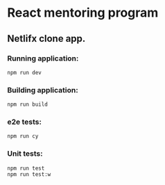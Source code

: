 # React mentoring program
## Netlifx clone app.

### Running application:
```
npm run dev
```

### Building application:
```
npm run build
```

### e2e tests:
```
npm run cy
```

### Unit tests:
```
npm run test 
npm run test:w  
```
